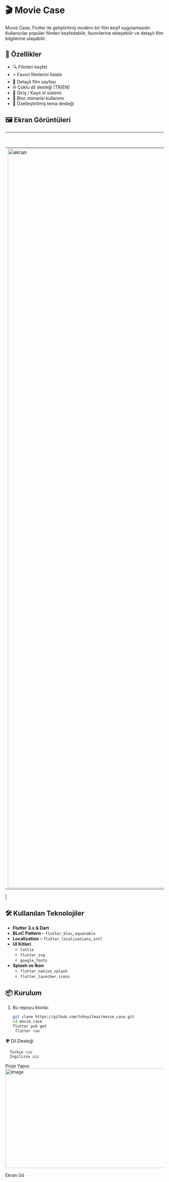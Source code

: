 # 🎬 Movie Case

Movie Case, Flutter ile geliştirilmiş modern bir film keşif uygulamasıdır. Kullanıcılar popüler filmleri keşfedebilir, favorilerine ekleyebilir ve detaylı film bilgilerine ulaşabilir.

## 🚀 Özellikler

- 🔍 Filmleri keşfet
- ⭐ Favori filmlerini listele
- 📄 Detaylı film sayfası
- 🌐 Çoklu dil desteği (TR/EN)
- 🔐 Giriş / Kayıt ol sistemi
- 🧠 Bloc mimarisi kullanımı
- 🎨 Özelleştirilmiş tema desteği
## 🖼️ Ekran Görüntüleri

| Giriş Ekranı | Keşfet | Film Detayı | Profil |
|-------------|--------|-------------|--------|
|<img width="3246" height="2340" alt="ekran" src="https://github.com/user-attachments/assets/b759c542-ab97-42ea-9fdd-aa4c30f6efc8" />
 |

## 🛠️ Kullanılan Teknolojiler

- **Flutter 3.x & Dart**
- **BLoC Pattern** – `flutter_bloc`, `equatable`
- **Localization** – `flutter_localizations`, `intl`
- **UI Kitleri**
  - `lottie`
  - `flutter_svg`
  - `google_fonts`
- **Splash ve İkon**
  - `flutter_native_splash`
  - `flutter_launcher_icons`
## 📦 Kurulum

1. Bu repoyu klonla:
   ```bash
   git clone https://github.com/tnhnyilmaz/movie_case.git
   cd movie_case
   flutter pub get
    flutter run
🌍 Dil Desteği

      Türkçe 🇹🇷
      İngilizce 🇺🇸
      
  Proje Yapısı
  <img width="709" height="315" alt="image" src="https://github.com/user-attachments/assets/db6580b0-8847-4da9-b63a-f45bce82ade4" />

  Ekran Gö


